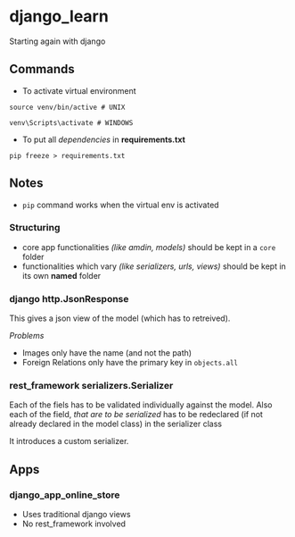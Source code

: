 # django_learn
Starting again with django


## Commands

- To activate virtual environment
```
source venv/bin/active # UNIX

venv\Scripts\activate # WINDOWS
```

- To put all *dependencies* in **requirements.txt**
```
pip freeze > requirements.txt
```

## Notes

- `pip` command works when the virtual env is activated

### Structuring

- core app functionalities *(like amdin, models)* should be kept in a `core` folder
- functionalities which vary *(like serializers, urls, views)* should be kept in its own **named** folder

### django http.JsonResponse

This gives a json view of the model (which has to retreived).

*Problems*
- Images only have the name (and not the path)
- Foreign Relations only have the primary key in `objects.all`

### rest_framework serializers.Serializer

Each of the fiels has to be validated individually against the model.
Also each of the field, *that are to be serialized* has to be redeclared (if not already declared in the model class) in the serializer class

It introduces a custom serializer.

## Apps
### django_app_online_store

 - Uses traditional django views
 - No rest_framework involved
